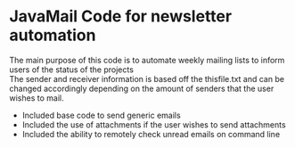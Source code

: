 # JavaMail Code for newsletter automation

The main purpose of this code is to automate weekly mailing lists to inform users of the status of the projects  
The sender and receiver information is based off the thisfile.txt and can be changed accordingly depending on the amount of senders that  the user wishes to mail.  

- Included base code to send generic emails
- Included the use of attachments if the user wishes to send attachments
- Included the ability to remotely check unread emails on command line
